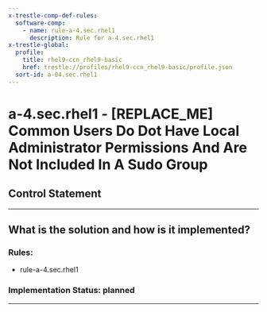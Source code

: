 ```yaml
---
x-trestle-comp-def-rules:
  software-comp:
    - name: rule-a-4.sec.rhel1
      description: Rule for a-4.sec.rhel1
x-trestle-global:
  profile:
    title: rhel9-ccn_rhel9-basic
    href: trestle://profiles/rhel9-ccn_rhel9-basic/profile.json
  sort-id: a-04.sec.rhel1
---
```


# a-4.sec.rhel1 - \[REPLACE_ME\] Common Users Do Dot Have Local Administrator Permissions And Are Not Included In A Sudo Group

## Control Statement

______________________________________________________________________

## What is the solution and how is it implemented?

<!-- For implementation status enter one of: implemented, partial, planned, alternative, not-applicable -->

<!-- Note that the list of rules under ### Rules: is read-only and changes will not be captured after assembly to JSON -->

<!-- Add control implementation description here for control: a-4.sec.rhel1 -->

### Rules:

  - rule-a-4.sec.rhel1

### Implementation Status: planned

______________________________________________________________________
